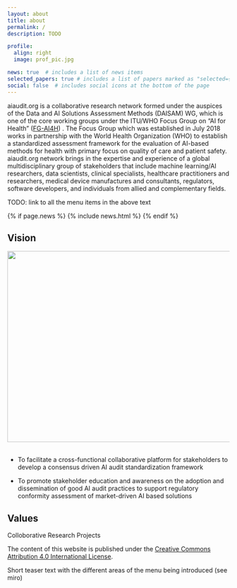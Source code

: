 ```yaml
---
layout: about
title: about
permalink: /
description: TODO

profile:
  align: right
  image: prof_pic.jpg

news: true  # includes a list of news items
selected_papers: true # includes a list of papers marked as "selected={true}"
social: false  # includes social icons at the bottom of the page
---
```

aiaudit.org is a collaborative research network formed under the auspices of the Data and AI Solutions Assessment Methods (DAISAM) WG, which is one of the core working groups under the ITU/WHO Focus Group on “AI  for Health” ([FG-AI4H](https://www.itu.int/en/ITU-T/focusgroups/ai4h/Pages/default.aspx)) . The Focus Group which was established in July 2018 works in partnership with the World Health Organization (WHO) to establish a standardized assessment framework for the evaluation of AI-based methods for health with primary focus on quality of care and patient safety. 
aiaudit.org network brings in the expertise and experience of a global multidisciplinary group of stakeholders that include machine learning/AI researchers, data scientists, clinical specialists, healthcare practitioners and researchers, medical device manufactures and consultants, regulators, software developers, and individuals from allied and complementary fields.

TODO: link to all the menu items in the above text

{% if page.news %}
  {% include news.html %}
{% endif %}

## Vision
<div class="row">
    <div class="col-sm mt-3 mt-md-0">
        <img class="img-fluid rounded z-depth-1" src="{{ '/assets/img/eval-process.jpg' | relative_url }}" alt="" title=""  width="768" height="432"/>
    </div>
</div>
<br/>

* To facilitate a cross-functional collaborative platform for stakeholders to develop a consensus driven AI audit standardization framework

* To promote stakeholder education and awareness on the adoption and dissemination of good AI audit practices to support regulatory conformity assessment of market-driven AI based solutions

## Values
Colloborative Research Projects

The content of this website is published under the [Creative Commons Attribution 4.0 International License](https://creativecommons.org/licenses/by/4.0/).

Short teaser text with the different areas of the menu being introduced (see miro)

